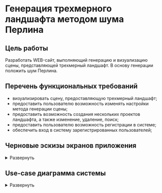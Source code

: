 # Генерация трехмерного ландшафта методом шума Перлина

## Цель работы
Разработать WEB-сайт, выполняющий генерацию и визуализацию сцены,
представляющей трехмерный ландшафт. В основу генерации положить шум Перлина.

## Перечень функциональных требований
* визуализировать сцену, предоставляющую трехмерный ландшафт;
* предоставить пользователю возможность изменять настройки метода генерации сцены;
* предоставить возможность создания нескольких проектов ландшафта, а также изменение, удаление, поиск;
* предоставить пользователю возможность регистрации в системе;
* обеспечить вход в систему зарегистрированных пользователей;

## Черновые эскизы экранов приложения
<details><summary>Развернуть</summary>

![](./images/registration.svg)
![](./images/login.svg)
![](./images/main_window.svg)
</details>

## Use-case диаграмма системы
<details><summary>Развернуть</summary>

![](./images/use-case.svg)
<details>


